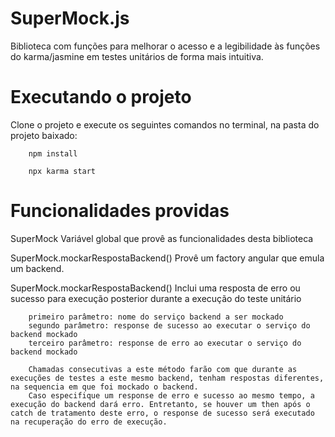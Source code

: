 # SuperMock.js
Biblioteca com funções para melhorar o acesso e a legibilidade às funções do karma/jasmine em testes unitários de forma mais intuitiva.

# Executando o projeto
Clone o projeto e execute os seguintes comandos no terminal, na pasta do projeto baixado:

        npm install
        
        npx karma start

# Funcionalidades providas

SuperMock
        Variável global que provê as funcionalidades desta biblioteca

SuperMock.mockarRespostaBackend()
        Provê um factory angular que emula um backend.

SuperMock.mockarRespostaBackend()
        Inclui uma resposta de erro ou sucesso para execução posterior durante a execução do teste unitário
        
        primeiro parâmetro: nome do serviço backend a ser mockado
        segundo parâmetro: response de sucesso ao executar o serviço do backend mockado
        terceiro parâmetro: response de erro ao executar o serviço do backend mockado

        Chamadas consecutivas a este método farão com que durante as execuções de testes a este mesmo backend, tenham respostas diferentes, na sequencia em que foi mockado o backend. 
        Caso especifique um response de erro e sucesso ao mesmo tempo, a execução do backend dará erro. Entretanto, se houver um then após o catch de tratamento deste erro, o response de sucesso será executado na recuperação do erro de execução.
